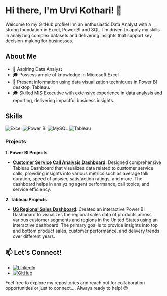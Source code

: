 # Hi there, I'm Urvi Kothari! 👋

Welcome to my GitHub profile! I'm an enthusiastic Data Analyst with a strong foundation in Excel, Power BI and SQL. I’m driven to apply my skills in analyzing complex datasets and delivering insights that support key decision-making for businesses.

## About Me

- 💼 Aspiring Data Analyst
- 🎓 Possess ample of knowledge in Microsoft Excel
- 🌱 Present information using data visualization techniques in Power BI desktop, Tableau.
- 🎓 Skilled MIS Executive with extensive experience in data analysis and reporting, delivering impactful business insights.

## Skills

![Excel](https://img.shields.io/badge/-Excel-217346?style=for-the-badge&logo=microsoft-excel&logoColor=white)
![Power BI](https://img.shields.io/badge/-Power%20BI-F2C811?style=for-the-badge&logo=power-bi&logoColor=black)
![MySQL](https://img.shields.io/badge/-MySQL-4479A1?style=for-the-badge&logo=mysql&logoColor=white)
![Tableau](https://img.shields.io/badge/Tableau-00537E?style=for-the-badge&logo=Tableau&logoColor=white)

### Projects

**1. Power BI Projects**
- **[Customer Service Call Analysis Dashboard](https://github.com/urvi1998/Customer-call-service-Dashboard)**: Designed comprehensive Tableau Dashboard that visualizes data related to customer service calls, providing insights into various metrics such as average talk duration, speed of answer, satisfaction ratings, and more. The dashboard helps in analyzing agent performance, call topics, and service efficiency.
  
**2. Tableau Projects**
- **[US Regional Sales Dashboard](https://github.com/urvi1998/US-Regional-Sales)**: Created an interactive Power BI Dashboard to visualizes the regional sales data of products across various customer segments and regions in the United States using an interactive dashboard. The primary goal is to provide insights into top and bottom product sales, customer performance, and delivery trends over different years.
## 📫 Let's Connect!

- [![LinkedIn](https://img.shields.io/badge/-LinkedIn-0077B5?style=for-the-badge&logo=linkedin&logoColor=white)](http://www.linkedin.com/in/urvi-kothari-7b4044204)
- [![GitHub](https://img.shields.io/badge/-GitHub-181717?style=for-the-badge&logo=github&logoColor=white)](https://github.com/urvi1998)

Feel free to explore my repositories and reach out for collaboration opportunities or just to connect.... Always ready to help! 😊

